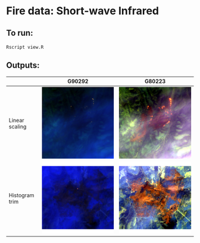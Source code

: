 # Fire data: Short-wave Infrared

## To run:
```
Rscript view.R
```

## Outputs:

|   | G90292  | G80223  |
|---|---|---|
| Linear scaling  | <img src="png/G90292_20230514.tif_scaled.png" width="650">  | <img src="png/G90292_20230514.tif_trimmed.png" width="650"> |
| Histogram trim  | <img src="png/G80223_20230513.tif_scaled.png" width="650"> | <img src="png/G80223_20230513.tif_trimmed.png" width="650"> |

